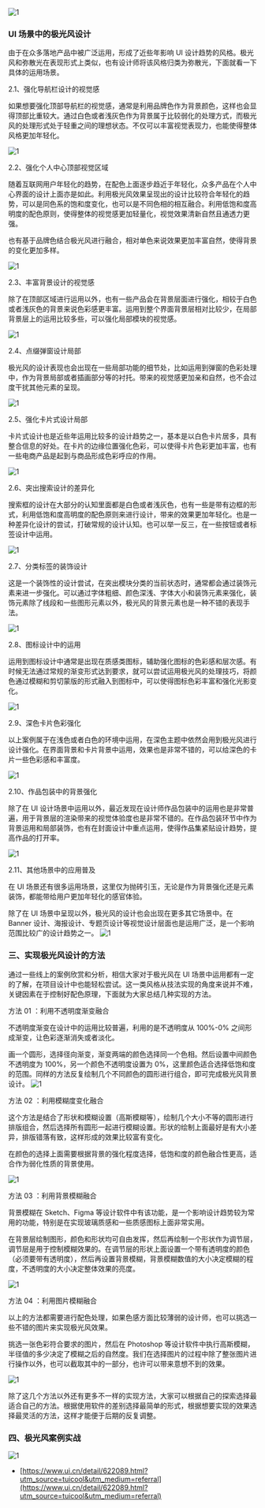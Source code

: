 ![1](./assets/41/1.webp)


### UI 场景中的极光风设计
由于在众多落地产品中被广泛运用，形成了近些年影响 UI 设计趋势的风格。极光风和弥散光在表现形式上类似，也有设计师将该风格归类为弥散光，下面就看一下具体的运用场景。

2.1、强化导航栏设计的视觉感

如果想要强化顶部导航栏的视觉感，通常是利用品牌色作为背景颜色，这样也会显得顶部比重较大。通过白色或者浅灰色作为背景属于比较弱化的处理方式，而极光风的处理形式处于轻重之间的理想状态。不仅可以丰富视觉表现力，也能使得整体风格更加年轻化。

![1](./assets/41/2.png)

2.2、强化个人中心顶部视觉区域

随着互联网用户年轻化的趋势，在配色上面逐步趋近于年轻化，众多产品在个人中心界面的设计上面亦是如此。利用极光风效果呈现出的设计比较符合年轻化的趋势，可以是同色系的饱和度变化，也可以是不同色相的相互融合。利用低饱和度高明度的配色原则，使得整体的视觉感更加轻量化，视觉效果清新自然且通透力更强。

也有基于品牌色结合极光风进行融合，相对单色来说效果更加丰富自然，使得背景的变化更加多样。

![1](./assets/41/3.png)

2.3、丰富背景设计的视觉感

除了在顶部区域进行运用以外，也有一些产品会在背景层面进行强化，相较于白色或者浅灰色的背景来说色彩感更丰富。运用到整个界面背景层相对比较少，在局部背景层上的运用比较多些，可以强化局部模块的视觉感。

![1](./assets/41/4.png)

2.4、点缀弹窗设计局部

极光风的设计表现也会出现在一些局部功能的细节处，比如运用到弹窗的色彩处理中，作为背景局部或者插画部分等的衬托。带来的视觉感更加亲和自然，也不会过度干扰其他元素的呈现。

![1](./assets/41/5.png)

2.5、强化卡片式设计局部

卡片式设计也是近些年运用比较多的设计趋势之一，基本是以白色卡片居多，具有整合信息的好处。在卡片的边缘位置强化色彩，可以使得卡片色彩更加丰富，也有一些电商产品是起到与商品形成色彩呼应的作用。

![1](./assets/41/6.png)

2.6、突出搜索设计的差异化

搜索框的设计在大部分的认知里面都是白色或者浅灰色，也有一些是带有边框的形式，利用低饱和度高明度的配色原则来进行设计，带来的效果更加年轻化。也是一种差异化设计的尝试，打破常规的设计认知。也可以举一反三，在一些按钮或者标签设计中运用。


![1](./assets/41/7.png)

2.7、分类标签的装饰设计

这是一个装饰性的设计尝试，在突出模块分类的当前状态时，通常都会通过装饰元素来进一步强化。可以通过字体粗细、颜色深浅、字体大小和装饰元素来强化，装饰元素除了线段和一些图形元素以外，极光风的背景元素也是一种不错的表现手法。


![1](./assets/41/8.png)

2.8、图标设计中的运用

运用到图标设计中通常是出现在质感类图标，辅助强化图标的色彩感和层次感。有时候无法通过常规的渐变形式达到要求，就可以尝试运用极光风的处理技巧，将颜色通过模糊和剪切蒙版的形式融入到图标中，可以使得图标色彩丰富和强化光影变化。



![1](./assets/41/9.png)

2.9、深色卡片色彩强化

以上案例属于在浅色或者白色的环境中运用，在深色主题中依然会用到极光风进行设计强化。在界面背景和卡片背景中运用，效果也是非常不错的，可以给深色的卡片一些色彩感和丰富度。



![1](./assets/41/10.png)

2.10、作品包装中的背景强化

除了在 UI 设计场景中运用以外，最近发现在设计师作品包装中的运用也是非常普遍，用于背景层的渲染带来的视觉体验度也是非常不错的。在作品包装环节中作为背景运用和局部装饰，也有在封面设计中重点运用，使得作品集紧贴设计趋势，提高作品的打开率。

![1](./assets/41/11.png)

2.11、其他场景中的应用普及

在 UI 场景还有很多运用场景，这里仅为抛砖引玉，无论是作为背景强化还是元素装饰，都能带给用户更加年轻化的感官体验。

除了在 UI 场景中呈现以外，极光风的设计也会出现在更多其它场景中。在 Banner 设计、海报设计、专题页设计等视觉设计层面也是运用广泛，是一个影响范围比较广的设计趋势之一。
![1](./assets/41/12.png)

### 三、实现极光风设计的方法
通过一些线上的案例欣赏和分析，相信大家对于极光风在 UI 场景中运用都有一定的了解，在项目设计中也能轻松尝试。这一类风格从技法实现的角度来说并不难，关键因素在于控制好配色原理，下面就为大家总结几种实现的方法。

方法 01 ：利用不透明度渐变融合

不透明度渐变在设计中的运用比较普遍，利用的是不透明度从 100%-0% 之间形成渐变，让色彩逐渐消失或者淡化。

画一个圆形，选择径向渐变，渐变两端的颜色选择同一个色相。然后设置中间颜色不透明度为 100%，另一个颜色不透明度设置为 0%，这里颜色适合选择低饱和度的范围。同样的方法反复绘制几个不同颜色的圆形进行组合，即可完成极光风背景设计。
![1](./assets/41/13.png)

方法 02 ：利用模糊度变化融合

这个方法是结合了形状和模糊设置（高斯模糊等），绘制几个大小不等的圆形进行排版组合，然后选择所有圆形一起进行模糊设置。形状的绘制上面最好是有大小差异，排版错落有致，这样形成的效果比较富有变化。

在颜色的选择上面需要根据背景的强化程度选择，低饱和度的颜色融合性更高，适合作为弱化性质的背景使用。

![1](./assets/41/14.png)

方法 03 ：利用背景模糊融合

背景模糊在 Sketch、Figma 等设计软件中有该功能，是一个影响设计趋势较为常用的功能，特别是在实现玻璃质感和一些质感图标上面非常实用。

在背景层绘制图形，颜色和形状均可自由发挥，然后再绘制一个形状作为调节层，调节层是用于控制模糊效果的。在调节层的形状上面设置一个带有透明度的颜色（必须要带有透明度），然后再设置背景模糊，背景模糊数值的大小决定模糊的程度，不透明度的大小决定整体效果的亮度。


![1](./assets/41/15.png)

方法 04 ：利用图片模糊融合

以上的方法都需要进行配色处理，如果色感方面比较薄弱的设计师，也可以挑选一些不错的图片来实现极光风效果。

挑选一张色彩符合要求的图片，然后在 Photoshop 等设计软件中执行高斯模糊，半径值的多少决定了模糊之后的自然度。我们在选择图片的过程中除了整张图片进行操作以外，也可以截取其中的一部分，也许可以带来意想不到的效果。

![1](./assets/41/16.png)

除了这几个方法以外还有更多不一样的实现方法，大家可以根据自己的探索选择最适合自己的方法。根据使用软件的差别选择最简单的形式，根据想要实现的效果选择最灵活的方法，这样才能便于后期的反复调整。

### 四、极光风案例实战
![1](./assets/41/17.png)

- [https://www.ui.cn/detail/622089.html?utm_source=tuicool&utm_medium=referral](https://www.ui.cn/detail/622089.html?utm_source=tuicool&utm_medium=referral)